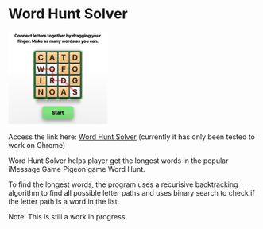 # Word Hunt Solver

<img src="images/word_hunt_screenshot.jpeg" alt="Word Hunt Game Screenshot" width="200"/>

Access the link here: [Word Hunt Solver](https://hanlinm2.github.io/word_hunt_solver/) (currently it has only been tested to work on Chrome)

Word Hunt Solver helps player get the longest words in the popular iMessage Game Pigeon game Word Hunt.

To find the longest words, the program uses a recurisive backtracking algorithm to find all possible letter paths and uses binary search to check if the letter path is a word in the list.

Note:
This is still a work in progress.
